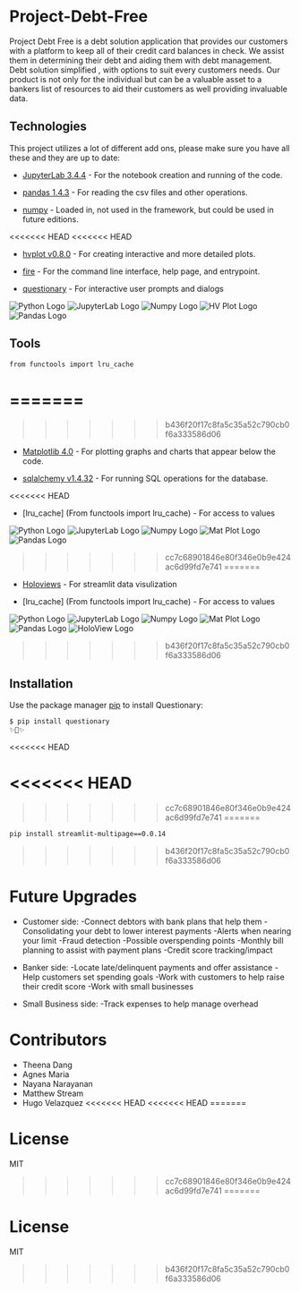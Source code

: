 # Project-Debt-Free
Project Debt Free is a debt solution application that provides our customers with a platform to keep all of
their credit card balances in check. We assist them in determining their debt and aiding them with debt management.
Debt solution simplified , with options to suit every customers needs. Our product is not only for the individual but 
can be a valuable asset to a bankers list of resources to aid their customers as well providing invaluable data.


## Technologies

This project utilizes a lot of different add ons, please make sure you have all these and they are up to date:

* [JupyterLab 3.4.4](https://jupyter.org/) - For the notebook creation and running of the code.

* [pandas 1.4.3](https://github.com/pandas-dev/pandas/blob/main/README.md) - For reading the csv files and other operations.

* [numpy](https://https://numpy.org/) - Loaded in, not used in the framework, but could be used in future editions.

<<<<<<< HEAD
<<<<<<< HEAD
* [hvplot v0.8.0](https://github.com/holoviz/hvplot#readme) - For creating interactive and more detailed plots.

* [fire](https://github.com/google/python-fire) - For the command line interface, help page, and entrypoint.

* [questionary](https://github.com/tmbo/questionary) - For interactive user prompts and dialogs

 
![Python Logo](python.png) ![JupyterLab Logo](jupyterlab.png) ![Numpy Logo](Numpy.png) 
![HV Plot Logo](hvplot.png) ![Pandas Logo](Pandas.png)

## Tools
```bash
from functools import lru_cache
```
=======
=======
>>>>>>> b436f20f17c8fa5c35a52c790cb0f6a333586d06
* [Matplotlib 4.0](https://matplotlib.org/) - For plotting graphs and charts that appear below the code.

* [sqlalchemy v1.4.32](https://github.com/sqlalchemy/sqlalchemy) - For running SQL operations for the database.

<<<<<<< HEAD

* [lru_cache] (From functools import lru_cache) - For access to values

![Python Logo](python.png) ![JupyterLab Logo](jupyterlab.png) ![Numpy Logo](Numpy.png) 
![Mat Plot Logo](matplotlib.png) ![Pandas Logo](Pandas.png)

>>>>>>> cc7c68901846e80f346e0b9e424ac6d99fd7e741
=======
* [Holoviews](https://holoviews.org/) - For streamlit data visulization

* [lru_cache] (From functools import lru_cache) - For access to values



![Python Logo](python.png) ![JupyterLab Logo](jupyterlab.png) ![Numpy Logo](Numpy.png) 
![Mat Plot Logo](matplotlib.png) ![Pandas Logo](Pandas.png) ![HoloView Logo](HoloViews.png)

>>>>>>> b436f20f17c8fa5c35a52c790cb0f6a333586d06

## Installation

Use the package manager [pip](https://pip.pypa.io/en/stable/) to install Questionary:
```bash
$ pip install questionary
✨🎂✨
```
<<<<<<< HEAD

<<<<<<< HEAD
=======

>>>>>>> cc7c68901846e80f346e0b9e424ac6d99fd7e741
=======
```bash
pip install streamlit-multipage==0.0.14
```

>>>>>>> b436f20f17c8fa5c35a52c790cb0f6a333586d06
# Future Upgrades
* Customer side:
   -Connect debtors with bank plans that help them
   -Consolidating your debt to lower interest payments
   -Alerts when nearing your limit
   -Fraud detection
   -Possible overspending points
   -Monthly bill planning to assist with payment plans
   -Credit score tracking/impact

* Banker side:
   -Locate late/delinquent payments and offer assistance
   -Help customers set spending goals
   -Work with customers to help raise their credit score
   -Work with small businesses

* Small Business side:
   -Track expenses to help manage overhead

# Contributors

- Theena Dang
- Agnes Maria
- Nayana Narayanan
- Matthew Stream
- Hugo Velazquez 
<<<<<<< HEAD
<<<<<<< HEAD
=======

# License
MIT
>>>>>>> cc7c68901846e80f346e0b9e424ac6d99fd7e741
=======

# License
MIT
>>>>>>> b436f20f17c8fa5c35a52c790cb0f6a333586d06
